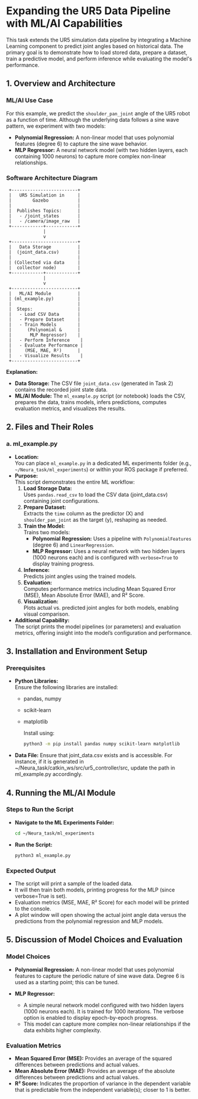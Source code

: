 # Expanding the UR5 Data Pipeline with ML/AI Capabilities

This task extends the UR5 simulation data pipeline by integrating a Machine Learning component to predict joint angles based on historical data. The primary goal is to demonstrate how to load stored data, prepare a dataset, train a predictive model, and perform inference while evaluating the model's performance.


## 1. Overview and Architecture

### ML/AI Use Case
For this example, we predict the `shoulder_pan_joint` angle of the UR5 robot as a function of time. Although the underlying data follows a sine wave pattern, we experiment with two models:
- **Polynomial Regression:** A non-linear model that uses polynomial features (degree 6) to capture the sine wave behavior.
- **MLP Regressor:** A neural network model (with two hidden layers, each containing 1000 neurons) to capture more complex non-linear relationships.

### Software Architecture Diagram

     +-------------------------+
     |   UR5 Simulation in     |  
     |        Gazebo           |
     |                         |
     |  Publishes Topics:      |
     |   - /joint_states       |  
     |   - /camera/image_raw   |
     +------------+------------+
                  |
                  v
     +-------------------------+
     |   Data Storage          |
     |  (joint_data.csv)       |
     |                         |
     | (Collected via data     |
     |  collector node)        |
     +------------+------------+
                  |
                  v
     +-------------------------+
     |   ML/AI Module          |
     | (ml_example.py)         |
     |                         |
     |  Steps:                 |
     |   - Load CSV Data       |
     |   - Prepare Dataset     |
     |   - Train Models        |
     |      (Polynomial &      |
     |       MLP Regressor)    |
     |   - Perform Inference    |
     |   - Evaluate Performance |
     |     (MSE, MAE, R²)      |
     |   - Visualize Results    |
     +-------------------------+


**Explanation:**
- **Data Storage:** The CSV file `joint_data.csv` (generated in Task 2) contains the recorded joint state data.
- **ML/AI Module:** The `ml_example.py` script (or notebook) loads the CSV, prepares the data, trains models, infers predictions, computes evaluation metrics, and visualizes the results.


## 2. Files and Their Roles

### a. ml_example.py
- **Location:**  
  You can place `ml_example.py` in a dedicated ML experiments folder (e.g., `~/Neura_task/ml_experiments`) or within your ROS package if preferred.
- **Purpose:**  
  This script demonstrates the entire ML workflow:
  1. **Load Storage Data:**  
     Uses `pandas.read_csv` to load the CSV data (joint_data.csv) containing joint configurations.
  2. **Prepare Dataset:**  
     Extracts the `time` column as the predictor (X) and `shoulder_pan_joint` as the target (y), reshaping as needed.
  3. **Train the Model:**  
     Trains two models:
     - **Polynomial Regression:** Uses a pipeline with `PolynomialFeatures` (degree 6) and `LinearRegression`.
     - **MLP Regressor:** Uses a neural network with two hidden layers (1000 neurons each) and is configured with `verbose=True` to display training progress.
  4. **Inference:**  
     Predicts joint angles using the trained models.
  5. **Evaluation:**  
     Computes performance metrics including Mean Squared Error (MSE), Mean Absolute Error (MAE), and R² Score.
  6. **Visualization:**  
     Plots actual vs. predicted joint angles for both models, enabling visual comparison.
- **Additional Capability:**  
  The script prints the model pipelines (or parameters) and evaluation metrics, offering insight into the model’s configuration and performance.


## 3. Installation and Environment Setup

### Prerequisites
- **Python Libraries:**  
  Ensure the following libraries are installed:
  - pandas, numpy
  - scikit-learn
  - matplotlib

    Install using:
    ```bash
    python3 -m pip install pandas numpy scikit-learn matplotlib


- **Data File:**
    Ensure that joint_data.csv exists and is accessible. For instance, if it is generated in ~/Neura_task/catkin_ws/src/ur5_controller/src, update the path in ml_example.py accordingly.


## 4. Running the ML/AI Module

### Steps to Run the Script
- **Navigate to the ML Experiments Folder:**  
    ```bash
    cd ~/Neura_task/ml_experiments

- **Run the Script:**
    ```bash
    python3 ml_example.py

### Expected Output
- The script will print a sample of the loaded data.
- It will then train both models, printing progress for the MLP (since verbose=True is set).
- Evaluation metrics (MSE, MAE, R² Score) for each model will be printed to the console.
- A plot window will open showing the actual joint angle data versus the predictions from the polynomial regression and MLP models.


## 5. Discussion of Model Choices and Evaluation

### Model Choices
- **Polynomial Regression:**
    A non-linear model that uses polynomial features to capture the periodic nature of sine wave data. Degree 6 is used as a starting point; this can be tuned.

- **MLP Regressor:**
    - A simple neural network model configured with two hidden layers (1000 neurons each). It is trained for 1000 iterations. The verbose option is enabled to display epoch-by-epoch progress.
    - This model can capture more complex non-linear relationships if the data exhibits higher complexity.

### Evaluation Metrics
- **Mean Squared Error (MSE):**
    Provides an average of the squared differences between predictions and actual values.
- **Mean Absolute Error (MAE):**
    Provides an average of the absolute differences between predictions and actual values.
- **R² Score:**
    Indicates the proportion of variance in the dependent variable that is predictable from the independent variable(s); closer to 1 is better.